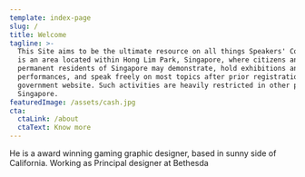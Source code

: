 ```yaml
---
template: index-page
slug: /
title: Welcome
tagline: >-
  This Site aims to be the ultimate resource on all things Speakers' Corner. It
  is an area located within Hong Lim Park, Singapore, where citizens and
  permanent residents of Singapore may demonstrate, hold exhibitions and
  performances, and speak freely on most topics after prior registration on a
  government website. Such activities are heavily restricted in other parts of
  Singapore.
featuredImage: /assets/cash.jpg
cta:
  ctaLink: /about
  ctaText: Know more
---
```

He is a award winning gaming graphic designer, based in sunny side of California. Working as Principal designer at Bethesda
